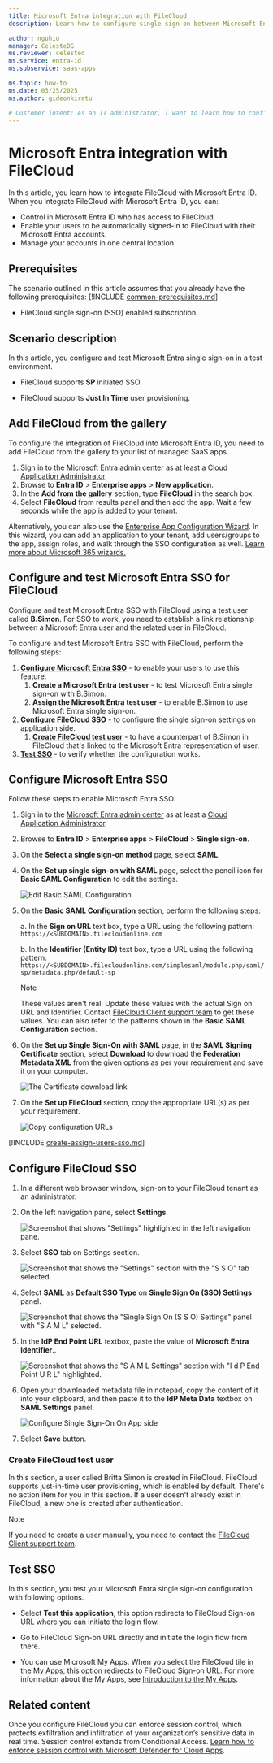 ```yaml
---
title: Microsoft Entra integration with FileCloud
description: Learn how to configure single sign-on between Microsoft Entra ID and FileCloud.

author: nguhiu
manager: CelesteDG
ms.reviewer: celested
ms.service: entra-id
ms.subservice: saas-apps

ms.topic: how-to
ms.date: 03/25/2025
ms.author: gideonkiratu

# Customer intent: As an IT administrator, I want to learn how to configure single sign-on between Microsoft Entra ID and FileCloud so that I can control who has access to FileCloud, enable automatic sign-in with Microsoft Entra accounts, and manage my accounts in one central location.
---
```

# Microsoft Entra integration with FileCloud

In this article,  you learn how to integrate FileCloud with Microsoft Entra ID. When you integrate FileCloud with Microsoft Entra ID, you can:

* Control in Microsoft Entra ID who has access to FileCloud.
* Enable your users to be automatically signed-in to FileCloud with their Microsoft Entra accounts.
* Manage your accounts in one central location.

## Prerequisites
The scenario outlined in this article assumes that you already have the following prerequisites:
[!INCLUDE [common-prerequisites.md](~/identity/saas-apps/includes/common-prerequisites.md)]
* FileCloud single sign-on (SSO) enabled subscription.

## Scenario description

In this article,  you configure and test Microsoft Entra single sign-on in a test environment.

* FileCloud supports **SP** initiated SSO.

* FileCloud supports **Just In Time** user provisioning.

## Add FileCloud from the gallery

To configure the integration of FileCloud into Microsoft Entra ID, you need to add FileCloud from the gallery to your list of managed SaaS apps.

1. Sign in to the [Microsoft Entra admin center](https://entra.microsoft.com) as at least a [Cloud Application Administrator](~/identity/role-based-access-control/permissions-reference.md#cloud-application-administrator).
1. Browse to **Entra ID** > **Enterprise apps** > **New application**.
1. In the **Add from the gallery** section, type **FileCloud** in the search box.
1. Select **FileCloud** from results panel and then add the app. Wait a few seconds while the app is added to your tenant.

 Alternatively, you can also use the [Enterprise App Configuration Wizard](https://portal.office.com/AdminPortal/home?Q=Docs#/azureadappintegration). In this wizard, you can add an application to your tenant, add users/groups to the app, assign roles, and walk through the SSO configuration as well. [Learn more about Microsoft 365 wizards.](/microsoft-365/admin/misc/azure-ad-setup-guides)

<a name='configure-and-test-azure-ad-sso-for-filecloud'></a>

## Configure and test Microsoft Entra SSO for FileCloud

Configure and test Microsoft Entra SSO with FileCloud using a test user called **B.Simon**. For SSO to work, you need to establish a link relationship between a Microsoft Entra user and the related user in FileCloud.

To configure and test Microsoft Entra SSO with FileCloud, perform the following steps:

1. **[Configure Microsoft Entra SSO](#configure-azure-ad-sso)** - to enable your users to use this feature.
    1. **Create a Microsoft Entra test user** - to test Microsoft Entra single sign-on with B.Simon.
    1. **Assign the Microsoft Entra test user** - to enable B.Simon to use Microsoft Entra single sign-on.
1. **[Configure FileCloud SSO](#configure-filecloud-sso)** - to configure the single sign-on settings on application side.
    1. **[Create FileCloud test user](#create-filecloud-test-user)** - to have a counterpart of B.Simon in FileCloud that's linked to the Microsoft Entra representation of user.
1. **[Test SSO](#test-sso)** - to verify whether the configuration works.

<a name='configure-azure-ad-sso'></a>

## Configure Microsoft Entra SSO

Follow these steps to enable Microsoft Entra SSO.

1. Sign in to the [Microsoft Entra admin center](https://entra.microsoft.com) as at least a [Cloud Application Administrator](~/identity/role-based-access-control/permissions-reference.md#cloud-application-administrator).
1. Browse to **Entra ID** > **Enterprise apps** > **FileCloud** > **Single sign-on**.
1. On the **Select a single sign-on method** page, select **SAML**.
1. On the **Set up single sign-on with SAML** page, select the pencil icon for **Basic SAML Configuration** to edit the settings.

   ![Edit Basic SAML Configuration](common/edit-urls.png)

1. On the **Basic SAML Configuration** section, perform the following steps:

	a. In the **Sign on URL** text box, type a URL using the following pattern:
    `https://<SUBDOMAIN>.filecloudonline.com`

    b. In the **Identifier (Entity ID)** text box, type a URL using the following pattern:
    `https://<SUBDOMAIN>.filecloudonline.com/simplesaml/module.php/saml/sp/metadata.php/default-sp`

	> [!NOTE]
	> These values aren't real. Update these values with the actual Sign on URL and Identifier. Contact [FileCloud Client support team](mailto:support@codelathe.com) to get these values. You can also refer to the patterns shown in the **Basic SAML Configuration** section.

1. On the **Set up Single Sign-On with SAML** page, in the **SAML Signing Certificate** section, select **Download** to download the **Federation Metadata XML** from the given options as per your requirement and save it on your computer.

	![The Certificate download link](common/metadataxml.png)

6. On the **Set up FileCloud** section, copy the appropriate URL(s) as per your requirement.

	![Copy configuration URLs](common/copy-configuration-urls.png)

<a name='create-an-azure-ad-test-user'></a>

[!INCLUDE [create-assign-users-sso.md](~/identity/saas-apps/includes/create-assign-users-sso.md)]

## Configure FileCloud SSO

1. In a different web browser window, sign-on to your FileCloud tenant as an administrator.

2. On the left navigation pane, select **Settings**. 
   
    ![Screenshot that shows "Settings" highlighted in the left navigation pane.](./media/filecloud-tutorial/setting.png)

3. Select **SSO** tab on Settings section. 
   
    ![Screenshot that shows the "Settings" section with the "S S O" tab selected.](./media/filecloud-tutorial/tab.png)

4. Select **SAML** as **Default SSO Type** on **Single Sign On (SSO) Settings** panel.
   
    ![Screenshot that shows the "Single Sign On (S S O) Settings" panel with "S A M L" selected.](./media/filecloud-tutorial/panel.png)

5. In the **IdP End Point URL** textbox, paste the value of **Microsoft Entra Identifier**..

    ![Screenshot that shows the "S A M L Settings" section with "I d P End Point U R L" highlighted.](./media/filecloud-tutorial/identifier.png)

6. Open your downloaded metadata file in notepad, copy the content of it into your clipboard, and then paste it to the **IdP Meta Data** textbox on **SAML Settings** panel.

	![Configure Single Sign-On On App side](./media/filecloud-tutorial/metadata.png)

7. Select **Save** button.

### Create FileCloud test user

In this section, a user called Britta Simon is created in FileCloud. FileCloud supports just-in-time user provisioning, which is enabled by default. There's no action item for you in this section. If a user doesn't already exist in FileCloud, a new one is created after authentication.

>[!NOTE]
>If you need to create a user manually, you need to contact the [FileCloud Client support team](mailto:support@codelathe.com).

## Test SSO 

In this section, you test your Microsoft Entra single sign-on configuration with following options. 

* Select **Test this application**, this option redirects to FileCloud Sign-on URL where you can initiate the login flow. 

* Go to FileCloud Sign-on URL directly and initiate the login flow from there.

* You can use Microsoft My Apps. When you select the FileCloud tile in the My Apps, this option redirects to FileCloud Sign-on URL. For more information about the My Apps, see [Introduction to the My Apps](https://support.microsoft.com/account-billing/sign-in-and-start-apps-from-the-my-apps-portal-2f3b1bae-0e5a-4a86-a33e-876fbd2a4510).

## Related content

Once you configure FileCloud you can enforce session control, which protects exfiltration and infiltration of your organization’s sensitive data in real time. Session control extends from Conditional Access. [Learn how to enforce session control with Microsoft Defender for Cloud Apps](/cloud-app-security/proxy-deployment-aad).
